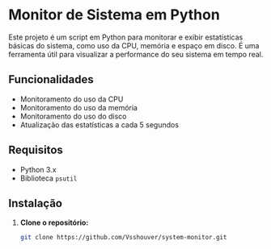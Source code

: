 # Monitor de Sistema em Python

Este projeto é um script em Python para monitorar e exibir estatísticas básicas do sistema, como uso da CPU, memória e espaço em disco. É uma ferramenta útil para visualizar a performance do seu sistema em tempo real.

## Funcionalidades

- Monitoramento do uso da CPU
- Monitoramento do uso da memória
- Monitoramento do uso do disco
- Atualização das estatísticas a cada 5 segundos

## Requisitos

- Python 3.x
- Biblioteca `psutil`

## Instalação

1. **Clone o repositório:**

   ```bash
   git clone https://github.com/Vsshouver/system-monitor.git
